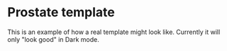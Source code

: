 # Prostate template
This is an example of how a real template might look like. Currently it will only "look good" in Dark mode.
